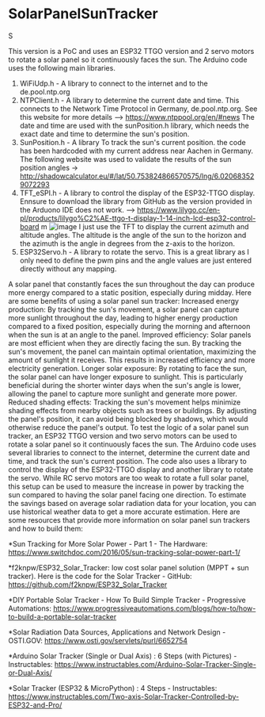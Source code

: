 # SolarPanelSunTracker
S

This version is a PoC and uses an ESP32 TTGO  version and 2 servo motors to rotate a solar panel so it continuously faces the sun. The Arduino code uses the following main libraries. 
1. WiFiUdp.h - A library to connect to the internet and to the de.pool.ntp.org 
2. NTPClient.h - A library to determine the current date and time. This connects to the Network Time Protocol in Germany, de.pool.ntp.org. See this website for more details --> https://www.ntppool.org/en/#news  The date and time are used with the sunPosition.h library, which needs the exact date and time to determine the sun's position. 
3. SunPosition.h - A library To track the sun's current position. the code has been hardcoded with my current address near Aachen in Germany. The following website was used to validate the results of the sun position angles -> http://shadowcalculator.eu/#/lat/50.753824866570575/lng/6.020683529072293 
4. TFT_eSPI.h - A library to control the display of the ESP32-TTGO display. Ennsure to download the library from GitHub as the version provided in the Arduono IDE does not work. --> https://www.lilygo.cc/en-pl/products/lilygo%C2%AE-ttgo-t-display-1-14-inch-lcd-esp32-control-board m  ![image](https://github.com/thebacons/SolarPanelSunTracker/assets/77930793/a84007d6-6866-4f6d-b1e5-2f3624c783e1)
 I just use the TFT to display the current azimuth and altitude angles. The altitude is the angle of the sun to the horizon and the azimuth is the angle in degrees from the z-axis to the horizon.
5. ESP32Servo.h - A library to rotate the servo. This is a great library as I only need to define the pwm pins and the angle values are just entered directly without any mapping.  


A solar panel that constantly faces the sun throughout the day can produce more energy compared to a static position, especially during midday. Here are some benefits of using a solar panel sun tracker:
Increased energy production: By tracking the sun's movement, a solar panel can capture more sunlight throughout the day, leading to higher energy production compared to a fixed position, especially during the morning and afternoon when the sun is at an angle to the panel.
Improved efficiency: Solar panels are most efficient when they are directly facing the sun. By tracking the sun's movement, the panel can maintain optimal orientation, maximizing the amount of sunlight it receives. This results in increased efficiency and more electricity generation.
Longer solar exposure: By rotating to face the sun, the solar panel can have longer exposure to sunlight. This is particularly beneficial during the shorter winter days when the sun's angle is lower, allowing the panel to capture more sunlight and generate more power.
Reduced shading effects: Tracking the sun's movement helps minimize shading effects from nearby objects such as trees or buildings. By adjusting the panel's position, it can avoid being blocked by shadows, which would otherwise reduce the panel's output.
To test the logic of a solar panel sun tracker, an ESP32 TTGO version and two servo motors can be used to rotate a solar panel so it continuously faces the sun. The Arduino code uses several libraries to connect to the internet, determine the current date and time, and track the sun's current position. The code also uses a library to control the display of the ESP32-TTGO display and another library to rotate the servo.
While RC servo motors are too weak to rotate a full solar panel, this setup can be used to measure the increase in power by tracking the sun compared to having the solar panel facing one direction. To estimate the savings based on average solar radiation data for your location, you can use historical weather data to get a more accurate estimation.
Here are some resources that provide more information on solar panel sun trackers and how to build them:

*Sun Tracking for More Solar Power - Part 1 - The Hardware: https://www.switchdoc.com/2016/05/sun-tracking-solar-power-part-1/

*f2knpw/ESP32_Solar_Tracker: low cost solar panel solution (MPPT + sun tracker). Here is the code for the Solar Tracker - GitHub: https://github.com/f2knpw/ESP32_Solar_Tracker

*DIY Portable Solar Tracker - How To Build Simple Tracker - Progressive Automations: https://www.progressiveautomations.com/blogs/how-to/how-to-build-a-portable-solar-tracker

*Solar Radiation Data Sources, Applications and Network Design - OSTI.GOV: https://www.osti.gov/servlets/purl/6652754

*Arduino Solar Tracker (Single or Dual Axis) : 6 Steps (with Pictures) - Instructables: https://www.instructables.com/Arduino-Solar-Tracker-Single-or-Dual-Axis/

*Solar Tracker (ESP32 & MicroPython) : 4 Steps - Instructables: https://www.instructables.com/Two-axis-Solar-Tracker-Controlled-by-ESP32-and-Pro/
